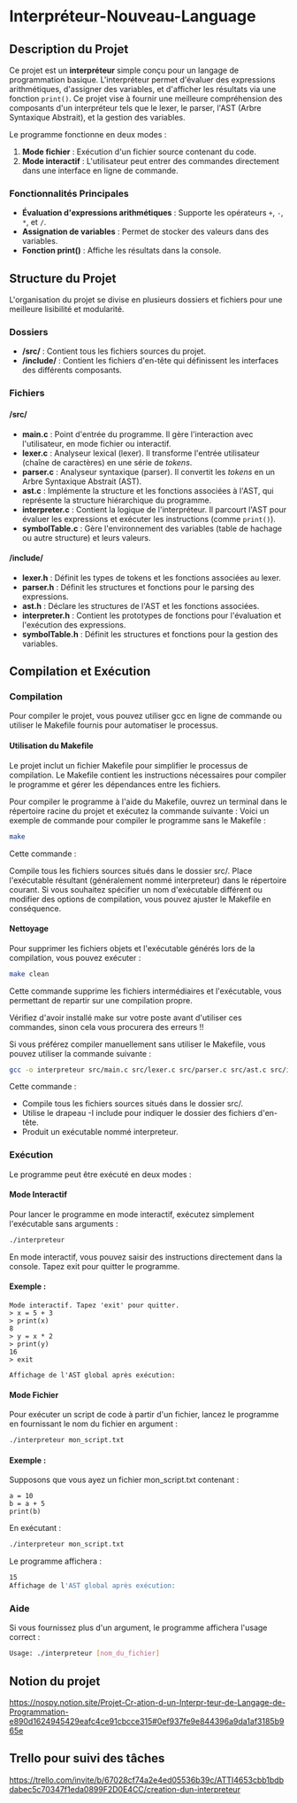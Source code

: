 # Interpréteur-Nouveau-Language

## Description du Projet

Ce projet est un **interpréteur** simple conçu pour un langage de programmation basique. L'interpréteur permet d'évaluer des expressions arithmétiques, d'assigner des variables, et d'afficher les résultats via une fonction `print()`. Ce projet vise à fournir une meilleure compréhension des composants d'un interpréteur tels que le lexer, le parser, l'AST (Arbre Syntaxique Abstrait), et la gestion des variables.

Le programme fonctionne en deux modes :
1. **Mode fichier** : Exécution d'un fichier source contenant du code.
2. **Mode interactif** : L'utilisateur peut entrer des commandes directement dans une interface en ligne de commande.

### Fonctionnalités Principales
- **Évaluation d'expressions arithmétiques** : Supporte les opérateurs `+`, `-`, `*`, et `/`.
- **Assignation de variables** : Permet de stocker des valeurs dans des variables.
- **Fonction print()** : Affiche les résultats dans la console.

## Structure du Projet

L'organisation du projet se divise en plusieurs dossiers et fichiers pour une meilleure lisibilité et modularité.

### Dossiers

- **/src/** : Contient tous les fichiers sources du projet.
- **/include/** : Contient les fichiers d'en-tête qui définissent les interfaces des différents composants.

### Fichiers

#### /src/
- **main.c** : Point d'entrée du programme. Il gère l'interaction avec l'utilisateur, en mode fichier ou interactif.
- **lexer.c** : Analyseur lexical (lexer). Il transforme l'entrée utilisateur (chaîne de caractères) en une série de *tokens*.
- **parser.c** : Analyseur syntaxique (parser). Il convertit les *tokens* en un Arbre Syntaxique Abstrait (AST).
- **ast.c** : Implémente la structure et les fonctions associées à l'AST, qui représente la structure hiérarchique du programme.
- **interpreter.c** : Contient la logique de l'interpréteur. Il parcourt l'AST pour évaluer les expressions et exécuter les instructions (comme `print()`).
- **symbolTable.c** : Gère l'environnement des variables (table de hachage ou autre structure) et leurs valeurs.

#### /include/
- **lexer.h** : Définit les types de tokens et les fonctions associées au lexer.
- **parser.h** : Définit les structures et fonctions pour le parsing des expressions.
- **ast.h** : Déclare les structures de l'AST et les fonctions associées.
- **interpreter.h** : Contient les prototypes de fonctions pour l'évaluation et l'exécution des expressions.
- **symbolTable.h** : Définit les structures et fonctions pour la gestion des variables.

## Compilation et Exécution
### Compilation
Pour compiler le projet, vous pouvez utiliser gcc en ligne de commande ou utiliser le Makefile fournis pour automatiser le processus. 

#### Utilisation du Makefile
Le projet inclut un fichier Makefile pour simplifier le processus de compilation. Le Makefile contient les instructions nécessaires pour compiler le programme et gérer les dépendances entre les fichiers.

Pour compiler le programme à l'aide du Makefile, ouvrez un terminal dans le répertoire racine du projet et exécutez la commande suivante :
Voici un exemple de commande pour compiler le programme sans le Makefile :

``` bash
make
```
Cette commande :

Compile tous les fichiers sources situés dans le dossier src/.
Place l'exécutable résultant (généralement nommé interpreteur) dans le répertoire courant.
Si vous souhaitez spécifier un nom d'exécutable différent ou modifier des options de compilation, vous pouvez ajuster le Makefile en conséquence.

#### Nettoyage
Pour supprimer les fichiers objets et l'exécutable générés lors de la compilation, vous pouvez exécuter :

```bash
make clean
```
Cette commande supprime les fichiers intermédiaires et l'exécutable, vous permettant de repartir sur une compilation propre.

Vérifiez d'avoir installé make sur votre poste avant d'utiliser ces commandes, sinon cela vous procurera des erreurs !!

Si vous préférez compiler manuellement sans utiliser le Makefile, vous pouvez utiliser la commande suivante :

``` bash
gcc -o interpreteur src/main.c src/lexer.c src/parser.c src/ast.c src/interpreter.c src/symbolTable.c -I include
```
Cette commande :

- Compile tous les fichiers sources situés dans le dossier src/.
- Utilise le drapeau -I include pour indiquer le dossier des fichiers d'en-tête.
- Produit un exécutable nommé interpreteur.

### Exécution
Le programme peut être exécuté en deux modes :

#### Mode Interactif
Pour lancer le programme en mode interactif, exécutez simplement l'exécutable sans arguments :

```bash
./interpreteur
```

En mode interactif, vous pouvez saisir des instructions directement dans la console. Tapez exit pour quitter le programme.

#### Exemple :

``` shell
Mode interactif. Tapez 'exit' pour quitter.
> x = 5 + 3
> print(x)
8
> y = x * 2
> print(y)
16
> exit

Affichage de l'AST global après exécution:
```

#### Mode Fichier
Pour exécuter un script de code à partir d'un fichier, lancez le programme en fournissant le nom du fichier en argument :

``` bash
./interpreteur mon_script.txt
```

#### Exemple :

Supposons que vous ayez un fichier mon_script.txt contenant :
```
a = 10
b = a + 5
print(b)
```

En exécutant :

```bash
./interpreteur mon_script.txt
```

Le programme affichera :

``` bash
15
Affichage de l'AST global après exécution:
```

### Aide
Si vous fournissez plus d'un argument, le programme affichera l'usage correct :

``` bash
Usage: ./interpreteur [nom_du_fichier]
```

## Notion du projet
https://nospy.notion.site/Projet-Cr-ation-d-un-Interpr-teur-de-Langage-de-Programmation-e890d1624945429eafc4ce91cbcce315#0ef937fe9e844396a9da1af3185b965e

## Trello pour suivi des tâches
https://trello.com/invite/b/67028cf74a2e4ed05536b39c/ATTI4653cbb1bdbdabec5c70347f1eda0899F2D0E4CC/creation-dun-interpreteur
